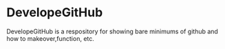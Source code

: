 # DevelopeGitHub

DevelopeGitHub is a respository for showing bare minimums of github and how to makeover,function, etc.
